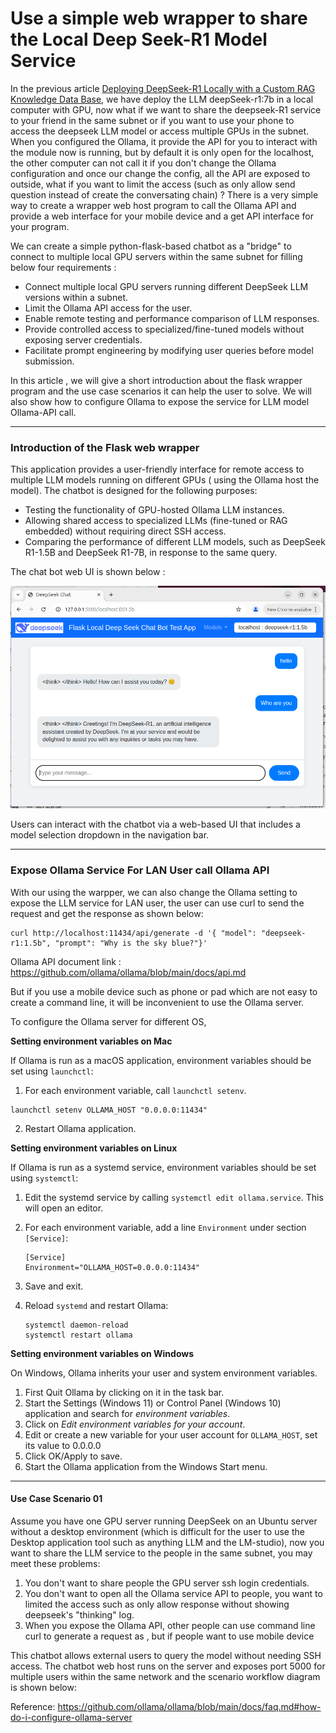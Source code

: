 # Use a simple web wrapper to share the Local Deep Seek-R1 Model Service 

In the previous article [Deploying DeepSeek-R1 Locally with a Custom RAG Knowledge Data Base](../1_LocalDeepSeekWithRAG/), we have deploy the LLM deepSeek-r1:7b in a local computer with GPU, now what if we want to share the deepseek-R1 service to your friend in the same subnet or if you want to use your phone to access the deepseek LLM model or access multiple GPUs in the subnet. When you configured the Ollama, it provide the API for you to interact with the module now is running, but by default it is only open for the localhost, the other computer can not call it if you don't change the Ollama configuration and once our change the config, all the API are exposed to outside, what if you want to limit the access (such as only allow send question instead of create the conversating chain) ? There is a very simple way to create a wrapper web host program to call the Ollama API and provide a web interface for your mobile device and a get API interface for your program.



We can create a simple python-flask-based chatbot as a "bridge" to connect to multiple local GPU servers within the same subnet for filling below four requirements :

- Connect multiple local GPU servers running different DeepSeek LLM versions within a subnet.
- Limit the Ollama API access for the user.
- Enable remote testing and performance comparison of LLM responses.
- Provide controlled access to specialized/fine-tuned models without exposing server credentials.
- Facilitate prompt engineering by modifying user queries before model submission.

In this article , we will give a short introduction about the flask wrapper program and the use case scenarios it can help the user to solve. We will also show how to configure Ollama to expose the service for LLM model Ollama-API call.



------

### Introduction of the Flask web wrapper 

This application provides a user-friendly interface for remote access to multiple LLM models running on different GPUs ( using the Ollama host the model). The chatbot is designed for the following purposes:

- Testing the functionality of GPU-hosted Ollama LLM instances.
- Allowing shared access to specialized LLMs (fine-tuned or RAG embedded) without requiring direct SSH access.
- Comparing the performance of different LLM models, such as DeepSeek R1-1.5B and DeepSeek R1-7B, in response to the same query.

The chat bot web UI is shown below :

![](img/s_03.png)

Users can interact with the chatbot via a web-based UI that includes a model selection dropdown in the navigation bar.



------

### Expose Ollama Service For LAN User call Ollama API

With our using the warpper, we can also change the Ollama setting to expose the LLM service for LAN user, the user can use curl to send the request and get the response as shown below:

```
curl http://localhost:11434/api/generate -d '{ "model": "deepseek-r1:1.5b", "prompt": "Why is the sky blue?"}'
```

Ollama API document link : https://github.com/ollama/ollama/blob/main/docs/api.md

But if you use a mobile device such as phone or pad which are not easy to create a command line, it will be inconvenient to use the Ollama server. 

To configure the Ollama server for different OS, 

**Setting environment variables on Mac**

If Ollama is run as a macOS application, environment variables should be set using `launchctl`:

1. For each environment variable, call `launchctl setenv`.

```
launchctl setenv OLLAMA_HOST "0.0.0.0:11434"
```

2. Restart Ollama application.

**Setting environment variables on Linux**

If Ollama is run as a systemd service, environment variables should be set using `systemctl`:

1. Edit the systemd service by calling `systemctl edit ollama.service`. This will open an editor.

2. For each environment variable, add a line `Environment` under section `[Service]`:

   ```
   [Service]
   Environment="OLLAMA_HOST=0.0.0.0:11434"
   ```

3. Save and exit.

4. Reload `systemd` and restart Ollama:

   ```
   systemctl daemon-reload
   systemctl restart ollama
   ```


**Setting environment variables on Windows**

On Windows, Ollama inherits your user and system environment variables.

1. First Quit Ollama by clicking on it in the task bar.
2. Start the Settings (Windows 11) or Control Panel (Windows 10) application and search for *environment variables*.
3. Click on *Edit environment variables for your account*.
4. Edit or create a new variable for your user account for `OLLAMA_HOST`, set its value to 0.0.0.0
5. Click OK/Apply to save.
6. Start the Ollama application from the Windows Start menu.



------

#### Use Case Scenario 01

Assume you have one GPU server running DeepSeek on an Ubuntu server without a desktop environment (which is difficult for the user to use the Desktop application tool such as anything LLM and the LM-studio), now you want to share the LLM service to the people in the same subnet, you may meet these problems:

1. You don't want to share people the GPU server ssh login credentials. 
2. You don't want to open all the Ollama service API to people, you want to limited the access such as only allow response without showing deepseek's "thinking" log. 
3. When you expose the Ollama API, other people can use command line curl to generate a request as , but if people want to use mobile device 

This chatbot allows external users to query the model without needing SSH access. The chatbot web host runs on the server and exposes port 5000 for multiple users within the same network and the scenario workflow diagram is shown below:

















Reference: https://github.com/ollama/ollama/blob/main/docs/faq.md#how-do-i-configure-ollama-server